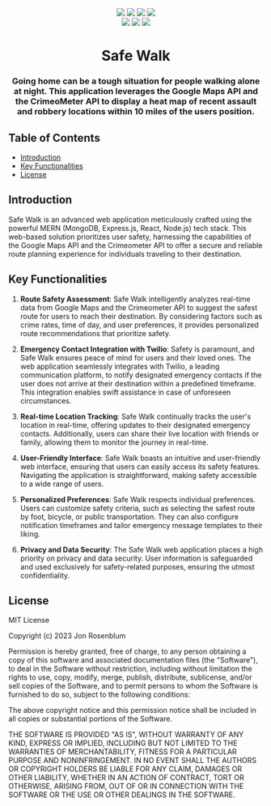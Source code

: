 <p align="center">
    <a href=""><img src="https://img.shields.io/badge/MongoDB-4EA94B?style=for-the-badge&logo=mongodb&logoColor=white" /></a>
    <a href=""><img src="https://img.shields.io/badge/Express.js-404D59?style=for-the-badge" /></a>
    <a href=""><img src="https://img.shields.io/badge/React-20232A?style=for-the-badge&logo=react&logoColor=61DAFB" /></a>
    <a href=""><img src="https://img.shields.io/badge/Node.js-43853D?style=for-the-badge&logo=node.js&logoColor=white" /></a>
    <br>
    <a href=""><img src="https://img.shields.io/pypi/l/ansicolortags.svg" /></a>
    <a href=""><img src="https://img.shields.io/badge/Maintained%3F-yes-green.svg" /></a>
    <a href=""><img src="https://badgen.net/github/commits/jonrosenblum/Safe-Walk" /></a>
</p>

<h1 align="center"><b>Safe Walk</b></h1>
<h3 align="center">Going home can be a tough situation for people walking alone at night. This application leverages the Google Maps API and the CrimeoMeter API to display a heat map of recent assault and robbery locations within 10 miles of the users position.</h3>

<!-- <p align="center">
    <img src="" alt="Project Banner" width=60% height=60%/>
</p> -->

## Table of Contents

- [Introduction](#introduction)
- [Key Functionalities](#key-functionalities)
- [License](#license)

## Introduction

Safe Walk is an advanced web application meticulously crafted using the powerful MERN (MongoDB, Express.js, React, Node.js) tech stack. This web-based solution prioritizes user safety, harnessing the capabilities of the Google Maps API and the Crimeometer API to offer a secure and reliable route planning experience for individuals traveling to their destination.

## Key Functionalities

1. **Route Safety Assessment**: Safe Walk intelligently analyzes real-time data from Google Maps and the Crimeometer API to suggest the safest route for users to reach their destination. By considering factors such as crime rates, time of day, and user preferences, it provides personalized route recommendations that prioritize safety.

2. **Emergency Contact Integration with Twilio**: Safety is paramount, and Safe Walk ensures peace of mind for users and their loved ones. The web application seamlessly integrates with Twilio, a leading communication platform, to notify designated emergency contacts if the user does not arrive at their destination within a predefined timeframe. This integration enables swift assistance in case of unforeseen circumstances.

3. **Real-time Location Tracking**: Safe Walk continually tracks the user's location in real-time, offering updates to their designated emergency contacts. Additionally, users can share their live location with friends or family, allowing them to monitor the journey in real-time.

4. **User-Friendly Interface**: Safe Walk boasts an intuitive and user-friendly web interface, ensuring that users can easily access its safety features. Navigating the application is straightforward, making safety accessible to a wide range of users.

5. **Personalized Preferences**: Safe Walk respects individual preferences. Users can customize safety criteria, such as selecting the safest route by foot, bicycle, or public transportation. They can also configure notification timeframes and tailor emergency message templates to their liking.

6. **Privacy and Data Security**: The Safe Walk web application places a high priority on privacy and data security. User information is safeguarded and used exclusively for safety-related purposes, ensuring the utmost confidentiality.

## License

MIT License

Copyright (c) 2023 Jon Rosenblum

Permission is hereby granted, free of charge, to any person obtaining a copy
of this software and associated documentation files (the "Software"), to deal
in the Software without restriction, including without limitation the rights
to use, copy, modify, merge, publish, distribute, sublicense, and/or sell
copies of the Software, and to permit persons to whom the Software is
furnished to do so, subject to the following conditions:

The above copyright notice and this permission notice shall be included in all
copies or substantial portions of the Software.

THE SOFTWARE IS PROVIDED "AS IS", WITHOUT WARRANTY OF ANY KIND, EXPRESS OR
IMPLIED, INCLUDING BUT NOT LIMITED TO THE WARRANTIES OF MERCHANTABILITY,
FITNESS FOR A PARTICULAR PURPOSE AND NONINFRINGEMENT. IN NO EVENT SHALL THE
AUTHORS OR COPYRIGHT HOLDERS BE LIABLE FOR ANY CLAIM, DAMAGES OR OTHER
LIABILITY, WHETHER IN AN ACTION OF CONTRACT, TORT OR OTHERWISE, ARISING FROM,
OUT OF OR IN CONNECTION WITH THE SOFTWARE OR THE USE OR OTHER DEALINGS IN THE
SOFTWARE.
